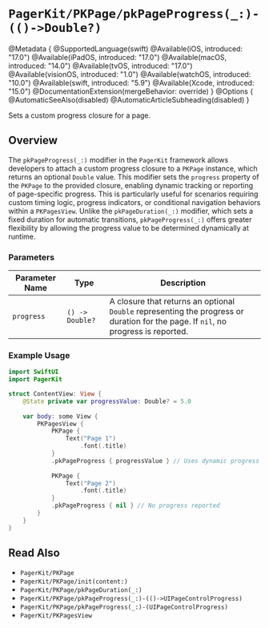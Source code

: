 # ``PagerKit/PKPage/pkPageProgress(_:)-(()->Double?)``

@Metadata {
    @SupportedLanguage(swift)
    @Available(iOS, introduced: "17.0")
    @Available(iPadOS, introduced: "17.0")
    @Available(macOS, introduced: "14.0")
    @Available(tvOS, introduced: "17.0")
    @Available(visionOS, introduced: "1.0")
    @Available(watchOS, introduced: "10.0")
    @Available(swift, introduced: "5.9")
    @Available(Xcode, introduced: "15.0")
    @DocumentationExtension(mergeBehavior: override)
}
@Options {
    @AutomaticSeeAlso(disabled)
    @AutomaticArticleSubheading(disabled)
}

Sets a custom progress closure for a page.

## Overview

The `pkPageProgress(_:)` modifier in the `PagerKit` framework allows developers to attach a custom progress closure to a ``PKPage`` instance, which returns an optional `Double` value. This modifier sets the `progress` property of the ``PKPage`` to the provided closure, enabling dynamic tracking or reporting of page-specific progress. This is particularly useful for scenarios requiring custom timing logic, progress indicators, or conditional navigation behaviors within a `PKPagesView`. Unlike the ``pkPageDuration(_:)`` modifier, which sets a fixed duration for automatic transitions, `pkPageProgress(_:)` offers greater flexibility by allowing the progress value to be determined dynamically at runtime.

### Parameters
| Parameter Name | Type | Description |
|----------------|------|-------------|
| `progress` | `() -> Double?` | A closure that returns an optional `Double` representing the progress or duration for the page. If `nil`, no progress is reported. |

### Example Usage
```swift
import SwiftUI
import PagerKit

struct ContentView: View {
    @State private var progressValue: Double? = 5.0
    
    var body: some View {
        PKPagesView {
            PKPage {
                Text("Page 1")
                    .font(.title)
            }
            .pkPageProgress { progressValue } // Uses dynamic progress value
            
            PKPage {
                Text("Page 2")
                    .font(.title)
            }
            .pkPageProgress { nil } // No progress reported
        }
    }
}
```

## Read Also
- ``PagerKit/PKPage``
- ``PagerKit/PKPage/init(content:)``
- ``PagerKit/PKPage/pkPageDuration(_:)``
- ``PagerKit/PKPage/pkPageProgress(_:)-(()->UIPageControlProgress)``
- ``PagerKit/PKPage/pkPageProgress(_:)-(UIPageControlProgress)``
- ``PagerKit/PKPagesView``

